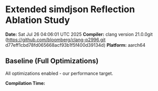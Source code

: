 # Extended simdjson Reflection Ablation Study

**Date:** Sat Jul 26 04:06:01 UTC 2025
**Compiler:** clang version 21.0.0git (https://github.com/bloomberg/clang-p2996.git d77eff1cbd78fd065668acf93b1f5f400d39134d)
**Platform:** aarch64

## Baseline (Full Optimizations)

All optimizations enabled - our performance target.

**Compilation Time:**
